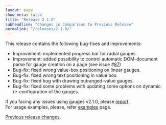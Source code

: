 ```yaml
---
layout: page
show_meta: false
title: "Release 2.1.0"
subheadline: "Changes in Comparison to Previous Release"
permalink: "/releases/2.1.0/"
---
```


This release contains the following bug-fixes and improvements:

 - Improvement: implemented progress bar for radial gauges.
 - Improvement: added possibility to control automatic DOM-document parse for gauge creation on a page (see issue #[87](https://github.com/Mikhus/canvas-gauges/issues/87))
 - Bug-fix: fixed wrong value-box positioning on linear gauges.
 - Bug-fix: fixed wrong text positioning in value box.
 - Bug-fix: fixed bug with drawing outranged-value gauges.
 - Bug-fix: fixed some problems with updating some options on dynamic re-configuration of the gauges.

If you facing any issues using gauges v2.1.0, please [report](https://github.com/Mikhus/canvas-gauges/issues).  
For usage examples, please, refer [examples]({{site.url}}/documentation/examples/) page.

[Previous release changes]({{site.url}}/releases/2.0.8/).
